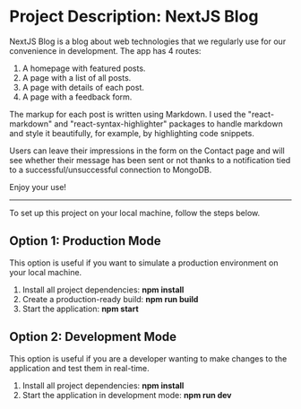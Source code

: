 # Project Description: NextJS Blog

NextJS Blog is a blog about web technologies that we regularly use for our convenience in development. The app has 4 routes:

1. A homepage with featured posts.
2. A page with a list of all posts.
3. A page with details of each post.
4. A page with a feedback form.

The markup for each post is written using Markdown. I used the "react-markdown" and "react-syntax-highlighter" packages to handle markdown and style it beautifully, for example, by highlighting code snippets.

Users can leave their impressions in the form on the Contact page and will see whether their message has been sent or not thanks to a notification tied to a successful/unsuccessful connection to MongoDB.

Enjoy your use!

---

To set up this project on your local machine, follow the steps below.

## Option 1: Production Mode

This option is useful if you want to simulate a production environment on your local machine.

1. Install all project dependencies: **npm install**
2. Create a production-ready build: **npm run build**
3. Start the application: **npm start**

## Option 2: Development Mode

This option is useful if you are a developer wanting to make changes to the application and test them in real-time.

1. Install all project dependencies: **npm install**
2. Start the application in development mode: **npm run dev**
